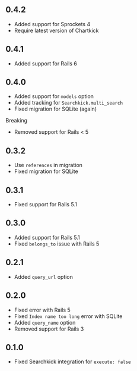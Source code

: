 ## 0.4.2

- Added support for Sprockets 4
- Require latest version of Chartkick

## 0.4.1

- Added support for Rails 6

## 0.4.0

- Added support for `models` option
- Added tracking for `Searchkick.multi_search`
- Fixed migration for SQLite (again)

Breaking

- Removed support for Rails < 5

## 0.3.2

- Use `references` in migration
- Fixed migration for SQLite

## 0.3.1

- Fixed support for Rails 5.1

## 0.3.0

- Added support for Rails 5.1
- Fixed `belongs_to` issue with Rails 5

## 0.2.1

- Added `query_url` option

## 0.2.0

- Fixed error with Rails 5
- Fixed `Index name too long` error with SQLite
- Added `query_name` option
- Removed support for Rails 3

## 0.1.0

- Fixed Searchkick integration for `execute: false`
